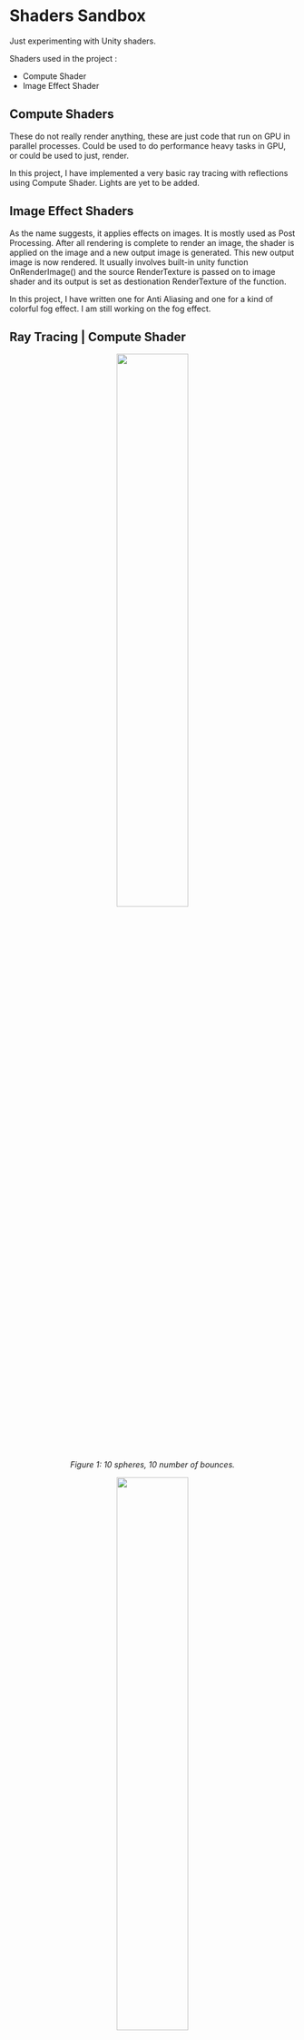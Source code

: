 <!-- <style>
figure {
  border: 1px #cccccc solid;
  padding: 4px;
  margin: auto;
}

figcaption {
  background-color: black;
  color: white;
  font-style: italic;
  padding: 2px;
  text-align: center;
}
</style> -->
# Shaders Sandbox
Just experimenting with Unity shaders.

Shaders used in the project : 
- Compute Shader
- Image Effect Shader
		
## Compute Shaders
These do not really render anything, these are just code that run on GPU in parallel processes.
Could be used to do performance heavy tasks in GPU, or could be used to just, render.

In this project, I have implemented a very basic ray tracing with reflections using Compute Shader. Lights are yet to be added.

## Image Effect Shaders
As the name suggests, it applies effects on images. It is mostly used as Post Processing. After all rendering is complete to render an image, the shader is applied on the image and a new output image is generated. This new output image is now rendered. It usually involves built-in unity function OnRenderImage() and the source RenderTexture is passed on to image shader and its output is set as destionation RenderTexture of the function.

In this project, I have written one for Anti Aliasing and one for a kind of colorful fog effect. I am still working on the fog effect.
		
## Ray Tracing | Compute Shader
<p align ="center">
	<img src="https://user-images.githubusercontent.com/86613790/158048885-0ee3eac3-3e93-4aee-b102-e6af6bd638d5.png" width=50% heigth=50%> 
	<br>
    	<em>Figure 1: 10 spheres, 10 number of bounces.</em>
<!-- 	<figcaption align="center">Scene</figcaption> -->
</p>
<p align ="center">
	<img src="https://user-images.githubusercontent.com/86613790/158049251-5697fa2d-bfe1-4e76-b83d-77edee2b3cb9.png" width=50% heigth=50%> 
	<br>
    	<em>Figure 2: Reflections.</em>
<!-- 	<figcaption align="center">Scene</figcaption> -->
</p>
Spheres are not actually in the scenes, they are just rendered by the shader, there are no sphere meshes.

## Anti Aliasing | Image Effect Shader
<p align ="center">
	<img src="https://user-images.githubusercontent.com/86613790/158048958-66c875de-d9c8-4156-a725-ec9d6fa50b72.png" width=50% heigth=50%> 
	<br>
    	<em>Figure 1: Ray tracing scene without Anti Aliasing.</em>
<!-- 	<figcaption align="center">Scene</figcaption> -->
</p>
<p align ="center">
	<img src="https://user-images.githubusercontent.com/86613790/158049050-22670cb0-b438-4685-80b7-a01effdced19.png" width=50% heigth=50%> 
	<br>
    	<em>Figure 2: Ray tracing scene with Anti Aliasing.</em>
<!-- 	<figcaption align="center">Scene</figcaption> -->
</p>
Zoom in to clearly see the effect.

## Fog | Image Effect Shader
<p align ="center">
	<img src="https://user-images.githubusercontent.com/86613790/158047484-a61701b8-975f-4605-8ec3-822766dad12e.png" width=50% heigth=50%> 
	<br>
    	<em>Figure 1: Scene.</em>
<!-- 	<figcaption align="center">Scene</figcaption> -->
</p>
<p align ="center">
	<img src="https://user-images.githubusercontent.com/86613790/158048723-5bac4797-b53f-4d30-a299-2b23f222a762.png" width=50% heigth=50%>
	<br>
    	<em>Figure 2: In playmode, when looked from some distance.</em>
<!-- 	<figcaption align="center">Scene</figcaption> -->
</p>
<p align ="center">
	<img src="https://user-images.githubusercontent.com/86613790/158048801-131419ff-28c4-4cab-ada0-9068d96336f3.png" width=50% heigth=50%>
	<br>
    	<em>Figure 3: In playmode, when we come closer to the objects.</em>
<!-- 	<figcaption align="center">Scene</figcaption> -->
</p>

Yeah I like pink a bit too much.
